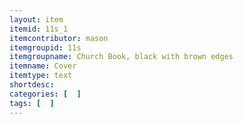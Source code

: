 ```yaml
---
layout: item
itemid: 11s_1
itemcontributor: mason
itemgroupid: 11s
itemgroupname: Church Book, black with brown edges
itemname: Cover
itemtype: text
shortdesc: 
categories: [  ]
tags: [  ]
---
```







